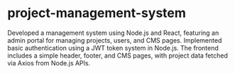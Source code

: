 # project-management-system
Developed a management system using Node.js and React, featuring an admin portal for managing projects, users, and CMS pages. Implemented basic authentication using a JWT token system in Node.js. The frontend includes a simple header, footer, and CMS pages, with project data fetched via Axios from Node.js APIs.

